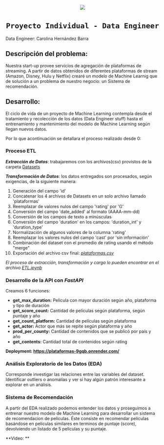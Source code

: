 <p align=center><img src=https://d31uz8lwfmyn8g.cloudfront.net/Assets/logo-henry-white-lg.png><p>
  
# <h1 align=center>**`Proyecto Individual - Data Engineer`**</h1>

Data Engineer: Carolina Hernández Barra

## Descripción del problema:
Nuestra start-up provee servicios de agregación de plataformas de streaming. A partir de datos obtenidos de diferentes plataformas de stream (Amazon, Disney, Hulu y Netflix) crearé un modelo de Machine Learnig que de solución a un problema de nuestro negocio: un Sistema de recomendación.

## Desarrollo:
El ciclo de vida de un proyecto de Machine Learning contempla desde el tratamiento y recolección de los datos (Data Engineer stuff) hasta el entrenamiento y mantenimiento del modelo de Machine Learning según llegan nuevos datos.

Por lo que acontinuación se detallara el proceso realizado desde 0:

### Proceso ETL 
**_Extracción de Datos_**: trabajaremos con los archivos(csv) provistos de la carpeta [Datasets](https://github.com/CaroHernz/PI-Data-Engineer/tree/main/Datasets)

**_Transformación de Datos_**: los datos entregados son procesados, según exigencias, de la siguiente manera:
1. Generación del campo 'id'
2. Concatenar los 4 archivos de Datasets en un solo archivo llamado 'plataformas'
3. Reemplazar de valores nulos del campo 'rating' por 'G'
4. Conversión del campo 'date_added' al formato (AAAA-mm-dd)
5. Conversión de los campos de texto a minúsculas 
6. Conversión del campo 'duration' en los campos: 'duration_int' y 'duration_type'
7. Normalización de algunos valores de la columna 'rating'
8. Reemplazar los valores nulos del campo 'cast' por 'sin información'
9. Combinación del dataset con el promedio de rating usando el método "merge"
10. Exportación del archivo csv final: [_plataformas.csv_](https://github.com/CaroHernz/PI-Data-Engineer/blob/main/plataformas.csv)

*El proceso de extracción, transformación y carga lo pueden encontrar en el archivo [ETL.ipynb](https://github.com/CaroHernz/PI-Data-Engineer/blob/main/ETL.ipynb)*

### Desarrollo de la API con _FastAPI_

Creamos 6 funciones:
* **get_max_duration:** Película con mayor duración según año, plataforma y tipo de duración
* **get_score_count:** Cantidad de películas según plataforma, según puntaje y año
* **get_count_platform:** Cantidad de películas según plataforma
* **get_actor:** Actor que más se repite según plataforma y año
* **prod_per_county:** Cantidad de contenidos que se publicó por país y año
* **get_contents:** Cantidad total de contenidos según rating

**Deployment: https://plataformas-9gqb.onrender.com/**

### Análisis Exploratorio de los Datos (EDA)
Corresponde investigar las relaciones entre las variables del dataset. Identificar outliers o anomalías y ver si hay algún patrón interesante a explorar en un análisis.

### Sistema de Recomendación
A partir del EDA realizado podemos entender los datos y proseguimos a entrenar nuestro modelo de Machine Learning para desarrollar un sistema de recomendacion de películas.
Éste consiste en recomendar películas basándose en películas similares en terminos de puntaje (score), devolviendo un listado de 5 peliculas y su puntaje.

**Video: **
